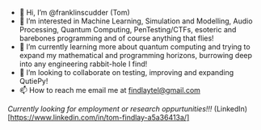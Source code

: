 - 👋 Hi, I’m @franklinscudder (Tom)
- 👀 I’m interested in Machine Learning, Simulation and Modelling, Audio Processing, Quantum Computing, PenTesting/CTFs, esoteric and barebones programming and of course anything that flies!
- 🌱 I’m currently learning more about quantum computing and trying to expand my mathematical and programming horizons, burrowing deep into any engineering rabbit-hole I find!
- 💞️ I’m looking to collaborate on testing, improving and expanding QutiePy!
- 📫 How to reach me email me at findlaytel@gmail.com

*Currently looking for employment or research oppurtunities!!!*
(LinkedIn)[https://www.linkedin.com/in/tom-findlay-a5a36413a/]
<!---
franklinscudder/franklinscudder is a ✨ special ✨ repository because its `README.md` (this file) appears on your GitHub profile.
You can click the Preview link to take a look at your changes.
--->

